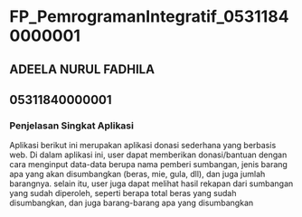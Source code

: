# FP_PemrogramanIntegratif_05311840000001

## ADEELA NURUL FADHILA
## 05311840000001

### Penjelasan Singkat Aplikasi

Aplikasi berikut ini merupakan aplikasi donasi sederhana yang berbasis web. Di dalam aplikasi ini, user dapat memberikan donasi/bantuan dengan cara menginput data-data berupa nama pemberi sumbangan, jenis barang apa yang akan disumbangkan (beras, mie, gula, dll), dan juga jumlah barangnya. selain itu, user juga dapat melihat hasil rekapan dari sumbangan yang sudah diperoleh, seperti berapa total beras yang sudah disumbangkan, dan juga barang-barang apa yang disumbangkan

